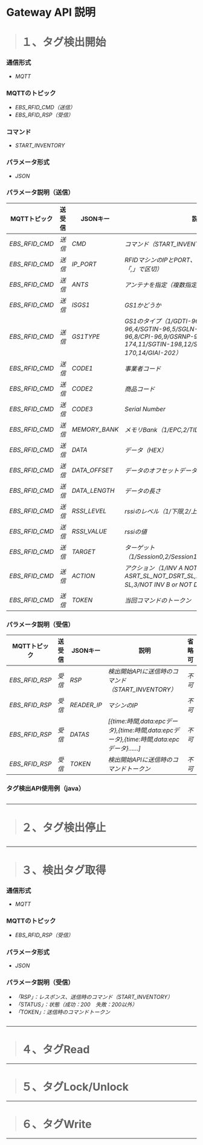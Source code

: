 # Gateway API 説明
># １、タグ検出開始
### 通信形式
+ _MQTT_
### MQTTのトピック
+ _EBS_RFID_CMD（送信）_
+ _EBS_RFID_RSP（受信）_
### コマンド
+ _START_INVENTORY_
### パラメータ形式
+ _JSON_
### パラメータ説明（送信）
|MQTTトピック|送受信|JSONキー|説明|省略可|
|----|----|----|----|----|
|_EBS_RFID_CMD_|_送信_|_CMD_|_コマンド（START_INVENTORY）_|_不可_|
|_EBS_RFID_CMD_|_送信_|_IP_PORT_|_RFIDマシンのIPとPORT、「/」で区切（複数の場合、「,」で区切）_|_不可_|
|_EBS_RFID_CMD_|_送信_|_ANTS_|_アンテナを指定（複数指定の場合、「,」で区切）_|_不可_|
|_EBS_RFID_CMD_|_送信_|_ISGS1_|_GS1かどうか_|_不可_|
|_EBS_RFID_CMD_|_送信_|_GS1TYPE_|_GS1のタイプ（1/GDTI-96,2/GSRN-96,3/SSCC-96,4/SGTIN-96,5/SGLN-96,6/GRAI-96,7/GIAI-96,8/CPI-96,9/GSRNP-96,10/GDTI-174,11/SGTIN-198,12/SGLN-195,13/GRAI-170,14/GIAI-202）_|_可_|
|_EBS_RFID_CMD_|_送信_|_CODE1_|_事業者コード_|_可_|
|_EBS_RFID_CMD_|_送信_|_CODE2_|_商品コード_|_可_|
|_EBS_RFID_CMD_|_送信_|_CODE3_|_Serial Number_|_可_|
|_EBS_RFID_CMD_|_送信_|_MEMORY_BANK_|_メモリBank（1/EPC,2/TID,3/USER）_|_可_|
|_EBS_RFID_CMD_|_送信_|_DATA_|_データ（HEX）_|_可_|
|_EBS_RFID_CMD_|_送信_|_DATA_OFFSET_|_データのオフセットデータのオフセット_|_可_|
|_EBS_RFID_CMD_|_送信_|_DATA_LENGTH_|_データの長さ_|_可_|
|_EBS_RFID_CMD_|_送信_|_RSSI_LEVEL_|_rssiのレベル（1/下限,2/上限）_|_可_|
|_EBS_RFID_CMD_|_送信_|_RSSI_VALUE_|_rssiの値_|_可_|
|_EBS_RFID_CMD_|_送信_|_TARGET_|_ターゲット（1/Session0,2/Session1,3/Session2,4/Session3）_|_可_|
|_EBS_RFID_CMD_|_送信_|_ACTION_|_アクション（1/INV A NOT INV B or ASRT_SL_NOT_DSRT_SL,2/INV A or ASRT SL,3/NOT INV B or NOT DSRT SL）_|_可_|
|_EBS_RFID_CMD_|_送信_|_TOKEN_|_当回コマンドのトークン_|_不可_|
### パラメータ説明（受信）
|MQTTトピック|送受信|JSONキー|説明|省略可|
|----|----|----|----|----|
|_EBS_RFID_RSP_|_受信_|_RSP_|_検出開始APIに送信時のコマンド（START_INVENTORY）_|_不可_|
|_EBS_RFID_RSP_|_受信_|_READER_IP_|_マシンのIP_|_不可_|
|_EBS_RFID_RSP_|_受信_|_DATAS_|_[{time:時間,data:epcデータ},{time:時間,data:epcデータ},{time:時間,data:epcデータ}......]_|_不可_|
|_EBS_RFID_RSP_|_受信_|_TOKEN_|_検出開始APIに送信時のコマンドトークン_|_不可_|
### タグ検出API使用例（java）
```

```
***
># ２、タグ検出停止
```
```
***
># ３、検出タグ取得
### 通信形式
+ _MQTT_
### MQTTのトピック
+ _EBS_RFID_RSP（受信）_
### パラメータ形式
+ _JSON_
### パラメータ説明（受信）
+ _「RSP」：レスポンス、送信時のコマンド（START_INVENTORY）_
+ _「STATUS」：状態（成功：200　失敗：200以外）_
+ _「TOKEN」：送信時のコマンドトークン_
```
```
***
># ４、タグRead
***
># ５、タグLock/Unlock
***
># ６、タグWrite
***


